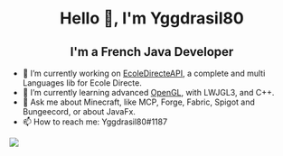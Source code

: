 <h1 align="center">Hello 👋, I'm Yggdrasil80</h1>
<h2 align="center">I'm a French Java Developer</h2>

 - 🔭 I’m currently working on [EcoleDirecteAPI](https://github.com/Yggdrasil80/EcoleDirecteAPI), a complete and multi Languages lib for Ecole Directe.
 - 🌱 I’m currently learning advanced [OpenGL](https://github.com/LWJGL/lwjgl3), with LWJGL3, and C++.
 - 💬 Ask me about Minecraft, like MCP, Forge, Fabric, Spigot and Bungeecord, or about JavaFx.
 - 📫 How to reach me: Yggdrasil80#1187

<a href="https://github.com/anuraghazra/github-readme-stats">
  <img align="center" src="https://github-readme-stats.vercel.app/api?username=Yggdrasil80&count_private=true&show_icons=true&theme=synthwave" />
</a>
